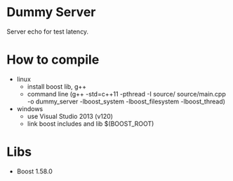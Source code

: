 # Dummy Server
Server echo for test latency.







# How to compile
  - linux
    - install boost lib, g++
    - command line (g++ -std=c++11 -pthread -I source/ source/main.cpp -o dummy_server -lboost_system -lboost_filesystem -lboost_thread)
  - windows
    - use Visual Studio 2013 (v120)
    - link boost includes and lib $(BOOST_ROOT)

# Libs
  - Boost 1.58.0
